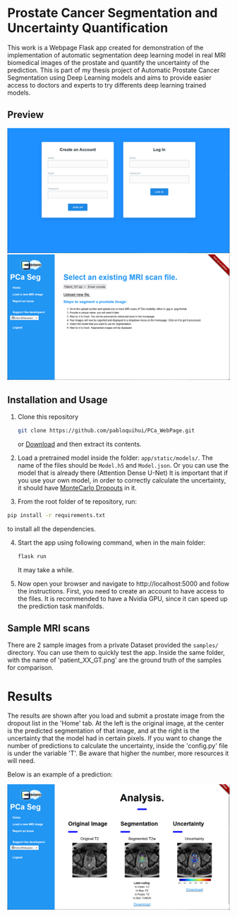 # Prostate Cancer Segmentation and Uncertainty Quantification

This work is a Webpage Flask app created for demonstration of the implementation of automatic segmentation deep learning model in real MRI biomedical images of the prostate and quantify the uncertainty of the prediction. 
This is part of my thesis project of Automatic Prostate Cancer Segmentation using Deep Learning models and aims to provide easier access to doctors and experts to try differents deep learning trained models.

## Preview

![Login](static/Interface_images/login.png)
![Home](static/Interface_images/home.png)

## Installation and Usage

1. Clone this repository
   ```bash
   git clone https://github.com/pabloquihui/PCa_WebPage.git
   ```

   or [Download](https://github.com/pabloquihui/PCa_WebPage/archive/refs/heads/main.zip) and then extract its contents.

2. Load a pretrained model inside the folder: `app/static/models/`. The name of the files should be `Model.h5` and `Model.json`. Or you can use the model that is already there (Attention Dense U-Net)
   It is important that if you use your own model, in order to correctly calculate the uncertainty, it should have [MonteCarlo Dropouts](https://towardsdatascience.com/monte-carlo-dropout-7fd52f8b6571) in it.

3. From the root folder of te repository, run:
```bash
pip install -r requirements.txt
```
to install all the dependencies. 

4. Start the app using following command, when in the main folder:

   ```bash
   flask run
   ```

   It may take a while. 

5. Now open your browser and navigate to http://localhost:5000 and follow the instructions. First, you need to create an account to have access to the files. It is recommended to have a Nvidia GPU, since it can speed up the prediction task manifolds.

## Sample MRI scans

There are 2 sample images from a private Dataset provided the `samples/` directory. You can use them to quickly test the app. Inside the same folder, with the name of 'patient_XX_GT.png' are the ground truth of the samples for comparison.

# Results

The results are shown after you load and submit a prostate image from the dropout list in the 'Home' tab. At the left is the original image, at the center is the predicted segmentation of that image, and at the right is the uncertainty that the model had in certain pixels.
If you want to change the number of predictions to calculate the uncertainty, inside the 'config.py' file is under the variable 'T'. Be aware that higher the number, more resources it will need. 

Below is an example of a prediction: 

![Results](static/Interface_images/results.png)

